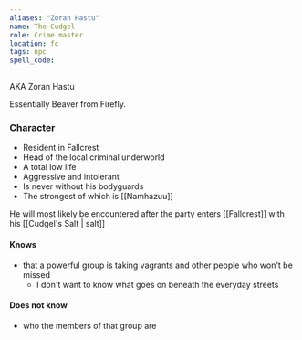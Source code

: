 ```yaml
---
aliases: "Zoran Hastu"
name: The Cudgel
role: Crime master
location: fc
tags: npc
spell_code:
---
```


AKA Zoran Hastu

Essentially Beaver from Firefly.

### Character
- Resident in Fallcrest
- Head of the local criminal underworld
- A total low life
- Aggressive and intolerant
- Is never without his bodyguards
- The strongest of which is [[Namhazuu]]

He will most likely be encountered after the party enters [[Fallcrest]] with his [[Cudgel's Salt | salt]]


#### Knows
- that a powerful group is taking vagrants and other people who won't be missed
	- I don't want to know what goes on beneath the everyday streets
#### Does not know
- who the members of that group are